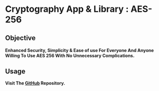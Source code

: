 # Cryptography App &  Library : AES-256
##  Objective ## 
#### Enhanced Security, Simplicity & Ease of use For Everyone And Anyone Willing To Use AES 256 With No Unnecessary Complications.
## Usage ## 
**Visit The [GitHub](https://github.com/AshGw/AES-256/tree/main) Repository.**

